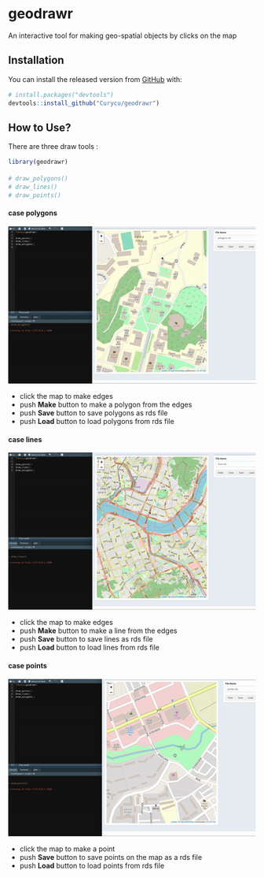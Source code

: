 
<!-- README.md is generated from README.Rmd. Please edit that file -->

# geodrawr

An interactive tool for making geo-spatial objects by clicks on the map

## Installation

You can install the released version from [GitHub](https://github.com/)
with:

``` r
# install.packages("devtools")
devtools::install_github("Curycu/geodrawr")
```

## How to Use?

There are three draw tools :

``` r
library(geodrawr)

# draw_polygons()
# draw_lines()
# draw_points()
```

#### case polygons

![draw\_polygons](draw_polygons.gif)

  - click the map to make edges  
  - push **Make** button to make a polygon from the edges  
  - push **Save** button to save polygons as rds file  
  - push **Load** button to load polygons from rds file

#### case lines

![draw\_lines](draw_lines.gif)

  - click the map to make edges  
  - push **Make** button to make a line from the edges  
  - push **Save** button to save lines as rds file  
  - push **Load** button to load lines from rds file

#### case points

![draw\_points](draw_points.gif)

  - click the map to make a point  
  - push **Save** button to save points on the map as a rds file  
  - push **Load** button to load points from rds file
